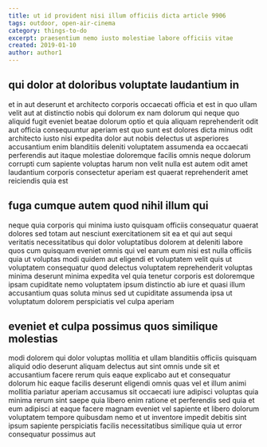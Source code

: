 ```yaml
---
title: ut id provident nisi illum officiis dicta article 9906
tags: outdoor, open-air-cinema
category: things-to-do
excerpt: praesentium nemo iusto molestiae labore officiis vitae
created: 2019-01-10
author: author1
---
```


## qui dolor at doloribus voluptate laudantium in

et in aut deserunt et architecto corporis occaecati officia et est in quo ullam velit aut at distinctio nobis qui dolorum ex nam dolorum qui neque quo aliquid fugit eveniet beatae dolorum optio et quia aliquam reprehenderit odit aut officia consequuntur aperiam est quo sunt est dolores dicta minus odit architecto iusto nisi expedita dolor aut nobis delectus ut asperiores accusantium enim blanditiis deleniti voluptatem assumenda ea occaecati perferendis aut itaque molestiae doloremque facilis omnis neque dolorum corrupti cum sapiente voluptas harum non velit nulla est autem odit amet laudantium corporis consectetur aperiam est quaerat reprehenderit amet reiciendis quia est

## fuga cumque autem quod nihil illum qui

neque quia corporis qui minima iusto quisquam officiis consequatur quaerat dolores sed totam aut nesciunt exercitationem sit ea et qui aut sequi veritatis necessitatibus qui dolor voluptatibus dolorem at deleniti labore quos cum quisquam eveniet omnis qui vel earum eum nisi est nulla officiis quia ut voluptas modi quidem aut eligendi et voluptatem velit quis ut voluptatem consequatur quod delectus voluptatem reprehenderit voluptas minima deserunt minima expedita vel quia tenetur corporis est doloremque ipsam cupiditate nemo voluptatem ipsum distinctio ab iure et quasi illum accusantium quas soluta minus sed ut cupiditate assumenda ipsa ut voluptatum dolorem perspiciatis vel culpa aperiam

## eveniet et culpa possimus quos similique molestias

modi dolorem qui dolor voluptas mollitia et ullam blanditiis officiis quisquam aliquid odio deserunt aliquam delectus aut sint omnis unde sit et accusantium facere rerum quis eaque explicabo aut et consequatur dolorum hic eaque facilis deserunt eligendi omnis quas vel et illum animi mollitia pariatur aperiam accusamus sit occaecati iure adipisci voluptas quia minima rerum sint saepe quia libero enim ratione et perferendis sed quia et eum adipisci at eaque facere magnam eveniet vel sapiente et libero dolorum voluptatem tempore quibusdam nemo et ut inventore impedit debitis sint ipsum sapiente perspiciatis facilis necessitatibus similique quia ut error consequatur possimus aut
